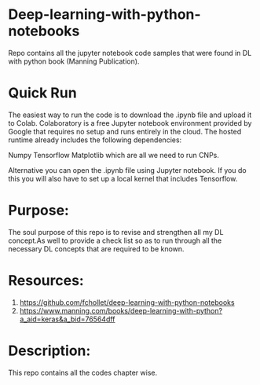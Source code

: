 # Deep-learning-with-python-notebooks
Repo contains all the jupyter notebook code samples that were found in DL with python book (Manning Publication).

# Quick Run 
The easiest way to run the code is to download the .ipynb file and upload it to Colab. Colaboratory is a free Jupyter notebook environment provided by Google that requires no setup and runs entirely in the cloud. The hosted runtime already includes the following dependencies:

Numpy
Tensorflow
Matplotlib
which are all we need to run CNPs.

Alternative you can open the .ipynb file using Jupyter notebook. If you do this you will also have to set up a local kernel that includes Tensorflow.

# Purpose:
The soul purpose of this repo is to revise and strengthen all my DL concept.As well to provide a check list so as to run through all the necessary DL concepts that are required to be known. 

# Resources:
1. https://github.com/fchollet/deep-learning-with-python-notebooks
2. https://www.manning.com/books/deep-learning-with-python?a_aid=keras&a_bid=76564dff

# Description:
This repo contains all the codes chapter wise.
